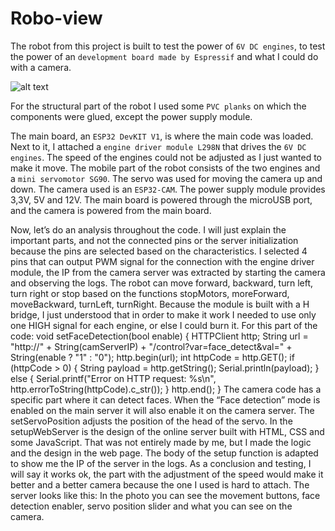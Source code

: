 # Robo-view

The robot from this project is built to test the power of `6V DC engines`, to test the power of an `development board made by Espressif` and what I could do with a camera.

![alt text](https://github.com/alexOlaru0131/Robo-view/blob/main/Robot%20photo.jpg)

For the structural part of the robot I used some `PVC planks` on which the components were glued, except the power supply module.

The main board, an `ESP32 DevKIT V1`, is where the main code was loaded. Next to it, I attached a `engine driver module L298N` that drives the `6V DC engines`. The speed of the engines could not be adjusted as I just wanted to make it move. The mobile part of the robot consists of the two engines and a `mini servomotor SG90`. The servo was used for moving the camera up and down. The camera used is an `ESP32-CAM`. The power supply module provides 3,3V, 5V and 12V. The main board is powered through the microUSB port, and the camera is powered from the main board.


Now, let’s do an analysis throughout the code.
I will just explain the important parts, and not the connected pins or the
server initialization because the pins are selected based on the characteristics. I
selected 4 pins that can output PWM signal for the connection with the engine
driver module, the IP from the camera server was extracted by starting the
camera and observing the logs.
The robot can move forward, backward, turn left, turn right or stop based
on the functions stopMotors, moreForward, moveBackward, turnLeft,
turnRight. Because the module is built with a H bridge, I just understood that in
order to make it work I needed to use only one HIGH signal for each engine, or
else I could burn it.
For this part of the code:
void setFaceDetection(bool enable) {
HTTPClient http;
String url = "http://" + String(camServerIP) +
"/control?var=face_detect&val=" + String(enable ? "1" : "0");
http.begin(url);
 int httpCode = http.GET();
 if (httpCode > 0) {
 String payload = http.getString();
 Serial.println(payload);
 } else {
Serial.printf("Error on HTTP request: %s\n",
http.errorToString(httpCode).c_str());
 }
 http.end();
}
The camera code has a specific part where it can detect faces. When the
“Face detection” mode is enabled on the main server it will also enable it on the
camera server.
The setServoPosition adjusts the position of the head of the servo.
In the setupWebServer is the design of the online server built with
HTML, CSS and some JavaScript. That was not entirely made by me, but I
made the logic and the design in the web page.
The body of the setup function is adapted to show me the IP of the server
in the logs.
As a conclusion and testing, I will say it works ok, the part with the
adjustment of the speed would make it better and a better camera because the
one I used is hard to attach.
The server looks like this:
In the photo you can see the movement buttons, face detection enabler,
servo position slider and what you can see on the camera.
